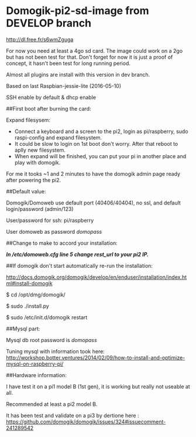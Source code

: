 # Domogik-pi2-sd-image from DEVELOP branch

http://dl.free.fr/s6wmZguga

For now you need at least a 4go sd card. The image could work on a 2go but has not been test for that.
Don't forget for now it is just a proof of concept, it hasn't been test for long running period.

Almost all plugins are install with this version in dev branch.

Based on last Raspbian-jessie-lite (2016-05-10)

SSH enable by default & dhcp enable

##First boot after burning the card:

Expand filesysem:

- Connect a keyboard and a screen to the pi2, login as pi/raspberry, sudo raspi-config and expand filesystem.
- It could be slow to login on 1st boot don't worry. After that reboot to aplly new filesystem.
- When expand will be finished, you can put your pi in another place and play with domogik.

For me it tooks ~1 and 2 minutes to have the domogik admin page ready after powering the pi2.

##Default value:

Domogik/Domoweb use default port (40406/40404), no ssl, and default login/password (admin/123)

User/password for ssh:
pi/raspberry

User domoweb as password *domopass*

##Change to make to accord your installation:

***In /etc/domoweb.cfg line 5 change rest_url to your pi2 IP.***

##If domogik don't start automatically re-run the installation:

http://docs.domogik.org/domogik/develop/en/enduser/installation/index.html#install-domogik

$ cd /opt/dmg/domogik/

$ sudo ./install.py

$ sudo /etc/init.d/domogik restart

##Mysql part:

Mysql db root password is *domopass*

Tuning mysql with information took here:
http://workshop.botter.ventures/2014/02/09/how-to-install-and-optimize-mysql-on-raspberry-pi/

##Hardware information:

I have test it on a pi1 model B (1st gen), it is working but really not useable at all.

Recommended at least a pi2 model B.

It has been test and validate on a pi3 by dertione here : https://github.com/domogik/domogik/issues/324#issuecomment-241289542
